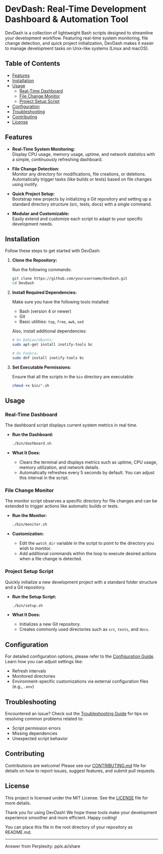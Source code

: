 # DevDash: Real-Time Development Dashboard & Automation Tool

DevDash is a collection of lightweight Bash scripts designed to streamline your development workflow. Featuring real-time system monitoring, file change detection, and quick project initialization, DevDash makes it easier to manage development tasks on Unix-like systems (Linux and macOS).

## Table of Contents

- [Features](#features)
- [Installation](#installation)
- [Usage](#usage)
  - [Real-Time Dashboard](#real-time-dashboard)
  - [File Change Monitor](#file-change-monitor)
  - [Project Setup Script](#project-setup-script)
- [Configuration](#configuration)
- [Troubleshooting](#troubleshooting)
- [Contributing](#contributing)
- [License](#license)

## Features

- **Real-Time System Monitoring:**  
  Display CPU usage, memory usage, uptime, and network statistics with a simple, continuously refreshing dashboard.

- **File Change Detection:**  
  Monitor any directory for modifications, file creations, or deletions. Automatically trigger tasks (like builds or tests) based on file changes using inotify.

- **Quick Project Setup:**  
  Bootstrap new projects by initializing a Git repository and setting up a standard directory structure (src, tests, docs) with a single command.

- **Modular and Customizable:**  
  Easily extend and customize each script to adapt to your specific development needs.

## Installation

Follow these steps to get started with DevDash:

1. **Clone the Repository:**

   Run the following commands:
   ```bash
   git clone https://github.com/yourusername/DevDash.git
   cd DevDash
   ```

2. **Install Required Dependencies:**

   Make sure you have the following tools installed:
   - Bash (version 4 or newer)
   - Git
   - Basic utilities: `top`, `free`, `awk`, `sed`

   Also, install additional dependencies:
   ```bash
   # On Debian/Ubuntu:
   sudo apt-get install inotify-tools bc

   # On Fedora:
   sudo dnf install inotify-tools bc
   ```

3. **Set Executable Permissions:**

   Ensure that all the scripts in the `bin` directory are executable:
   ```bash
   chmod +x bin/*.sh
   ```

## Usage

### Real-Time Dashboard

The dashboard script displays current system metrics in real time.

- **Run the Dashboard:**
  ```bash
  ./bin/dashboard.sh
  ```

- **What It Does:**
  - Clears the terminal and displays metrics such as uptime, CPU usage, memory utilization, and network details.
  - Automatically refreshes every 5 seconds by default. You can adjust this interval in the script.

### File Change Monitor

The monitor script observes a specific directory for file changes and can be extended to trigger actions like automatic builds or tests.

- **Run the Monitor:**
  ```bash
  ./bin/monitor.sh
  ```

- **Customization:**
  - Edit the `watch_dir` variable in the script to point to the directory you wish to monitor.
  - Add additional commands within the loop to execute desired actions when a file change is detected.

### Project Setup Script

Quickly initialize a new development project with a standard folder structure and a Git repository.

- **Run the Setup Script:**
  ```bash
  ./bin/setup.sh
  ```

- **What It Does:**
  - Initializes a new Git repository.
  - Creates commonly used directories such as `src`, `tests`, and `docs`.

## Configuration

For detailed configuration options, please refer to the [Configuration Guide](docs/configuration.md). Learn how you can adjust settings like:
- Refresh intervals
- Monitored directories
- Environment-specific customizations via external configuration files (e.g., `.env`)

## Troubleshooting

Encountered an issue? Check out the [Troubleshooting Guide](docs/troubleshooting.md) for tips on resolving common problems related to:
- Script permission errors
- Missing dependencies
- Unexpected script behavior

## Contributing

Contributions are welcome! Please see our [CONTRIBUTING.md](CONTRIBUTING.md) file for details on how to report issues, suggest features, and submit pull requests.

## License

This project is licensed under the MIT License. See the [LICENSE](LICENSE) file for more details.


Thank you for using DevDash! We hope these tools make your development experience smoother and more efficient. Happy coding!


You can place this file in the root directory of your repository as README.md.

---
Answer from Perplexity: pplx.ai/share
